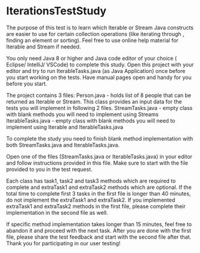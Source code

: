 # IterationsTestStudy

The purpose of this test is to learn which Iterable or Stream Java constructs are easier to use for certain collection operations (like iterating through , finding an element or sorting).
Feel free to use online help material for Iterable and Stream if needed.
 
You  only  need Java 8 or higher and  Java code editor of your choice ( Eclipse/ IntelliJ/ VSCode) to complete this study.
Open this project with your editor and try to run IterableTasks.java (as Java Application) once before you start working on the tests.
Have manual pages open and handy for you before you start.

The project contains 3 files:
Person.java - holds list of 8 people that can be returned as Iterable<erson> or Stream<Person>. This class provides an input data for the tests you will implement in following 2 files.
StreamTasks.java -  empty class with blank methods you will need to implement using Streams
IterableTasks.java - empty class with blank methods you will need to implement using Iterable and IterableTasks.java

To complete the study you need to finish blank method implementation with both StreamTasks.java and IterableTasks.java. 

Open one of the files (StreamTasks.java or IterableTasks.java) in your editor and follow instructions provided in this file. 
Make sure to start with the file provided to you in the test request.

Each class has task1, task2 and task3 methods which are required to complete and extraTask1 and extraTask2 methods which are optional.
If the total time to complete  first 3 tasks in the first file is longer than 40 minutes, do not implement the extraTask1 and extraTask2.
If you implemented extraTask1 and extraTask2 methods in the first file, please complete their implementation in the second file as well.

If specific method implementation takes longer than 15 minutes, feel free to abandon it and proceed with the next task.
After you are done with the first file, please share the test feedback and start with the second file after that.
Thank you for participating in our user testing!
